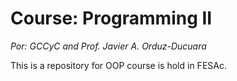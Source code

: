 
# Course: Programming II

*Por: GCCyC and Prof. Javier A. Orduz-Ducuara*

This is a repository for OOP course is hold in FESAc. 

<!---

d6b1808dd7a13a80e90798e0ab1001fb4ec3234e

## Exercise for the begginners
The student should read the following blogs:
- [7 secrets...](https://www.codementor.io/codementorteam/7-secrets-to-staying-motivated-when-learning-to-code-a2dy7hqar) 
- [To motivate myself...](https://www.quora.com/What-can-I-do-to-motivate-myself-for-programming-regularly-for-4-6-hours)

Now you can discuss with your classmates :stuck_out_tongue_winking_eye:.


Remember professor is not a :cop:, professor is a advisor who wants to discover different things about 
programming.

   Object                                                         |  Porcentage  |
------------------------------------------------------------------| -------------|
  First exam (11-16 march):                 | 30 %         |
  Second exam (06-10 may):                 | 30 %         |
  Final Project (13-17 may):                        | 20 %         |
  Laboratory jobs and class exercises:                            | 10 %         |
  Material, homeworks, SAE (web site) and code.org exercises |10 %          |
  

## Material
Check the link ([:link:](http://sae.acatlan.unam.mx/)) and log in (out).
Besides you can download the document used in the class 
[here](https://www.dropbox.com/s/b629jqs3aat7ohh/prgrmmng_II.pdf?dl=0).


## Homework (Section is building, the final version will be ready the monday at 9:00am)

Hi guys! In this part all of you will find the first homework. 

To start you have to read the next papers:
- Read the abstract and Introduction of this [paper](https://arxiv.org/pdf/1307.1719.pdf) (Identifying change patterns in software history)
- Read [The golden age of software architecture](https://ieeexplore.ieee.org/document/1605176/)
- Read the parts 1 and 2 of the [The History of Software Architecture - In the Eye of the Practitioner](https://arxiv.org/pdf/1806.04055.pdf)

Now you have to write a report (nice document!) about the importance and the impact of the software in the actual world. 
Print and bring the document next August 15th (wednesday) to discuss in the class. :+1: 

## Referencias
1. Ir [:link:](http://www.mis-algoritmos.com/)
--->
